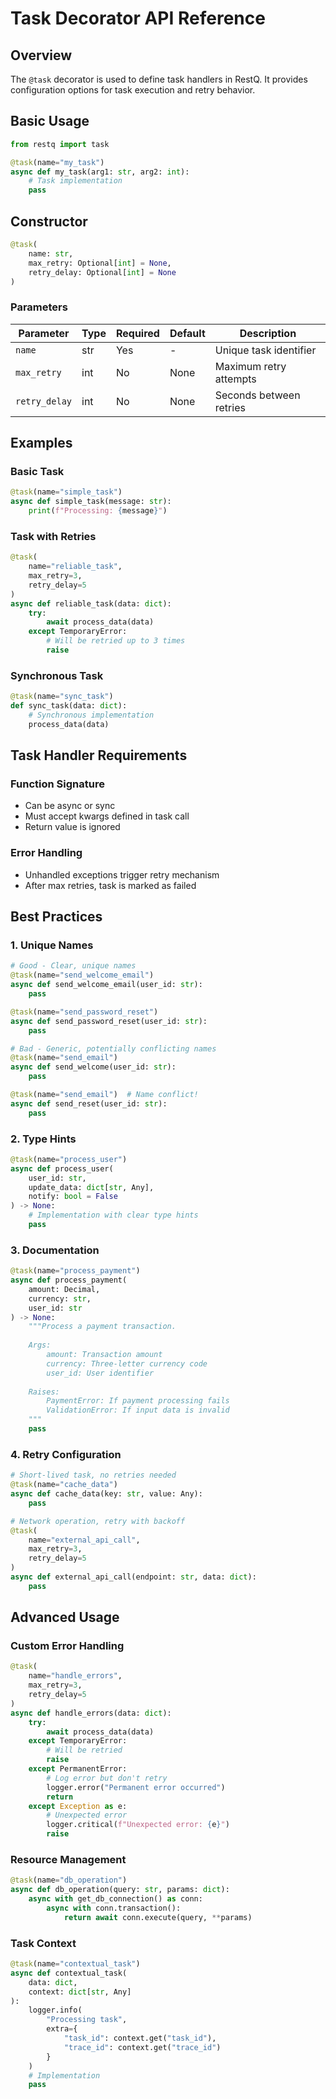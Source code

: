 # Task Decorator API Reference

## Overview

The `@task` decorator is used to define task handlers in RestQ. It provides configuration options for task execution and retry behavior.

## Basic Usage

```python
from restq import task

@task(name="my_task")
async def my_task(arg1: str, arg2: int):
    # Task implementation
    pass
```

## Constructor

```python
@task(
    name: str,
    max_retry: Optional[int] = None,
    retry_delay: Optional[int] = None
)
```

### Parameters

| Parameter | Type | Required | Default | Description |
|-----------|------|----------|---------|-------------|
| `name` | str | Yes | - | Unique task identifier |
| `max_retry` | int | No | None | Maximum retry attempts |
| `retry_delay` | int | No | None | Seconds between retries |

## Examples

### Basic Task
```python
@task(name="simple_task")
async def simple_task(message: str):
    print(f"Processing: {message}")
```

### Task with Retries
```python
@task(
    name="reliable_task",
    max_retry=3,
    retry_delay=5
)
async def reliable_task(data: dict):
    try:
        await process_data(data)
    except TemporaryError:
        # Will be retried up to 3 times
        raise
```

### Synchronous Task
```python
@task(name="sync_task")
def sync_task(data: dict):
    # Synchronous implementation
    process_data(data)
```

## Task Handler Requirements

### Function Signature
- Can be async or sync
- Must accept kwargs defined in task call
- Return value is ignored

### Error Handling
- Unhandled exceptions trigger retry mechanism
- After max retries, task is marked as failed

## Best Practices

### 1. Unique Names
```python
# Good - Clear, unique names
@task(name="send_welcome_email")
async def send_welcome_email(user_id: str):
    pass

@task(name="send_password_reset")
async def send_password_reset(user_id: str):
    pass

# Bad - Generic, potentially conflicting names
@task(name="send_email")
async def send_welcome(user_id: str):
    pass

@task(name="send_email")  # Name conflict!
async def send_reset(user_id: str):
    pass
```

### 2. Type Hints
```python
@task(name="process_user")
async def process_user(
    user_id: str,
    update_data: dict[str, Any],
    notify: bool = False
) -> None:
    # Implementation with clear type hints
    pass
```

### 3. Documentation
```python
@task(name="process_payment")
async def process_payment(
    amount: Decimal,
    currency: str,
    user_id: str
) -> None:
    """Process a payment transaction.
    
    Args:
        amount: Transaction amount
        currency: Three-letter currency code
        user_id: User identifier
    
    Raises:
        PaymentError: If payment processing fails
        ValidationError: If input data is invalid
    """
    pass
```

### 4. Retry Configuration
```python
# Short-lived task, no retries needed
@task(name="cache_data")
async def cache_data(key: str, value: Any):
    pass

# Network operation, retry with backoff
@task(
    name="external_api_call",
    max_retry=3,
    retry_delay=5
)
async def external_api_call(endpoint: str, data: dict):
    pass
```

## Advanced Usage

### Custom Error Handling
```python
@task(
    name="handle_errors",
    max_retry=3,
    retry_delay=5
)
async def handle_errors(data: dict):
    try:
        await process_data(data)
    except TemporaryError:
        # Will be retried
        raise
    except PermanentError:
        # Log error but don't retry
        logger.error("Permanent error occurred")
        return
    except Exception as e:
        # Unexpected error
        logger.critical(f"Unexpected error: {e}")
        raise
```

### Resource Management
```python
@task(name="db_operation")
async def db_operation(query: str, params: dict):
    async with get_db_connection() as conn:
        async with conn.transaction():
            return await conn.execute(query, **params)
```

### Task Context
```python
@task(name="contextual_task")
async def contextual_task(
    data: dict,
    context: dict[str, Any]
):
    logger.info(
        "Processing task",
        extra={
            "task_id": context.get("task_id"),
            "trace_id": context.get("trace_id")
        }
    )
    # Implementation
    pass
```
